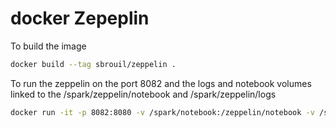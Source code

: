 # docker Zepeplin

To build the image
```bash
docker build --tag sbrouil/zeppelin .
```

To run the zeppelin on the port 8082 and the logs and notebook volumes linked to the /spark/zeppelin/notebook and /spark/zeppelin/logs
```bash
docker run -it -p 8082:8080 -v /spark/notebook:/zeppelin/notebook -v /spark/zeppelin/logs:/zeppelin/logs sbrouil/zeppelin
```
